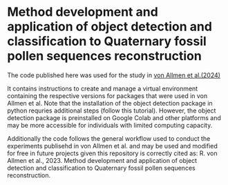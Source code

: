 # Method development and application of object detection and classification to Quaternary fossil pollen sequences reconstruction
The code published here was used for the study in [von Allmen et al.(2024)](https://doi.org/10.1016/j.quascirev.2024.108521)

It contains instructions to create and manage a virtual environment containing the respective versions for packages that were used in von Allmen et al. Note that the installation of the object detection package in python requries additional steps (follow this tutorial). However, the object detection package is preinstalled on Google Colab and other platforms and may be more accessible for individuals with limited computing capacity. 

Additionally the code follows the general workflow used to conduct the experiments publisehd in von Allmen et al. and may be used and modified for free in future projects given this repository is correctly cited as:
R. von Allmen et al., 2023. Method development and application of object detection and classification to Quaternary fossil pollen sequences reconstruction.


